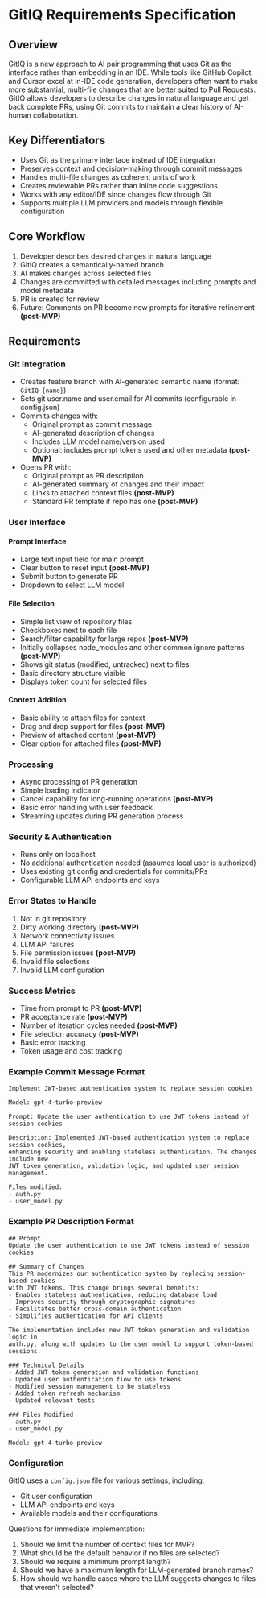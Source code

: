 # GitIQ Requirements Specification

## Overview
GitIQ is a new approach to AI pair programming that uses Git as the interface rather than embedding in an IDE. While tools like GitHub Copilot and Cursor excel at in-IDE code generation, developers often want to make more substantial, multi-file changes that are better suited to Pull Requests. GitIQ allows developers to describe changes in natural language and get back complete PRs, using Git commits to maintain a clear history of AI-human collaboration.

## Key Differentiators
- Uses Git as the primary interface instead of IDE integration
- Preserves context and decision-making through commit messages
- Handles multi-file changes as coherent units of work
- Creates reviewable PRs rather than inline code suggestions
- Works with any editor/IDE since changes flow through Git
- Supports multiple LLM providers and models through flexible configuration

## Core Workflow
1. Developer describes desired changes in natural language
2. GitIQ creates a semantically-named branch
3. AI makes changes across selected files
4. Changes are committed with detailed messages including prompts and model metadata
5. PR is created for review
6. Future: Comments on PR become new prompts for iterative refinement **(post-MVP)**

## Requirements

### Git Integration
- Creates feature branch with AI-generated semantic name (format: `GitIQ-{name}`)
- Sets git user.name and user.email for AI commits (configurable in config.json)
- Commits changes with:
  - Original prompt as commit message
  - AI-generated description of changes
  - Includes LLM model name/version used
  - Optional: includes prompt tokens used and other metadata **(post-MVP)**
- Opens PR with:
  - Original prompt as PR description
  - AI-generated summary of changes and their impact
  - Links to attached context files **(post-MVP)**
  - Standard PR template if repo has one **(post-MVP)**

### User Interface
#### Prompt Interface
- Large text input field for main prompt
- Clear button to reset input **(post-MVP)**
- Submit button to generate PR
- Dropdown to select LLM model

#### File Selection
- Simple list view of repository files
- Checkboxes next to each file
- Search/filter capability for large repos **(post-MVP)**
- Initially collapses node_modules and other common ignore patterns **(post-MVP)**
- Shows git status (modified, untracked) next to files
- Basic directory structure visible
- Displays token count for selected files

#### Context Addition
- Basic ability to attach files for context
- Drag and drop support for files **(post-MVP)**
- Preview of attached content **(post-MVP)**
- Clear option for attached files **(post-MVP)**

### Processing
- Async processing of PR generation
- Simple loading indicator
- Cancel capability for long-running operations **(post-MVP)**
- Basic error handling with user feedback
- Streaming updates during PR generation process

### Security & Authentication
- Runs only on localhost
- No additional authentication needed (assumes local user is authorized)
- Uses existing git config and credentials for commits/PRs
- Configurable LLM API endpoints and keys

### Error States to Handle
1. Not in git repository
2. Dirty working directory **(post-MVP)**
3. Network connectivity issues
4. LLM API failures
5. File permission issues **(post-MVP)**
6. Invalid file selections
7. Invalid LLM configuration

### Success Metrics
- Time from prompt to PR **(post-MVP)**
- PR acceptance rate **(post-MVP)**
- Number of iteration cycles needed **(post-MVP)**
- File selection accuracy **(post-MVP)**
- Basic error tracking
- Token usage and cost tracking

### Example Commit Message Format
```
Implement JWT-based authentication system to replace session cookies

Model: gpt-4-turbo-preview

Prompt: Update the user authentication to use JWT tokens instead of session cookies

Description: Implemented JWT-based authentication system to replace session cookies, 
enhancing security and enabling stateless authentication. The changes include new 
JWT token generation, validation logic, and updated user session management.

Files modified:
- auth.py
- user_model.py
```

### Example PR Description Format
```
## Prompt
Update the user authentication to use JWT tokens instead of session cookies

## Summary of Changes
This PR modernizes our authentication system by replacing session-based cookies 
with JWT tokens. This change brings several benefits:
- Enables stateless authentication, reducing database load
- Improves security through cryptographic signatures
- Facilitates better cross-domain authentication
- Simplifies authentication for API clients

The implementation includes new JWT token generation and validation logic in 
auth.py, along with updates to the user model to support token-based sessions.

### Technical Details
- Added JWT token generation and validation functions
- Updated user authentication flow to use tokens
- Modified session management to be stateless
- Added token refresh mechanism
- Updated relevant tests

### Files Modified
- auth.py
- user_model.py

Model: gpt-4-turbo-preview
```

### Configuration
GitIQ uses a `config.json` file for various settings, including:
- Git user configuration
- LLM API endpoints and keys
- Available models and their configurations

Questions for immediate implementation:
1. Should we limit the number of context files for MVP?
2. What should be the default behavior if no files are selected?
3. Should we require a minimum prompt length?
4. Should we have a maximum length for LLM-generated branch names?
5. How should we handle cases where the LLM suggests changes to files that weren't selected?
